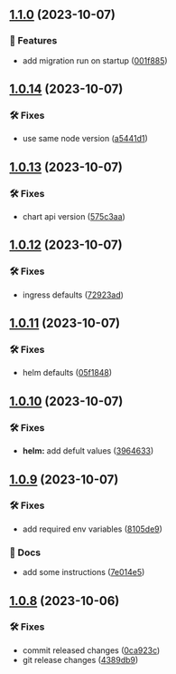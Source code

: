 ## [1.1.0](https://github.com/SkeLLLa/mr-poke/compare/v1.0.14...v1.1.0) (2023-10-07)


### 🚀 Features

* add migration run on startup ([001f885](https://github.com/SkeLLLa/mr-poke/commit/001f8852021c69cd442d3646709c8755dd7bd232))

## [1.0.14](https://github.com/SkeLLLa/mr-poke/compare/v1.0.13...v1.0.14) (2023-10-07)


### 🛠 Fixes

* use same node version ([a5441d1](https://github.com/SkeLLLa/mr-poke/commit/a5441d1a9f96895e15eab3c28245b17716632a11))

## [1.0.13](https://github.com/SkeLLLa/mr-poke/compare/v1.0.12...v1.0.13) (2023-10-07)


### 🛠 Fixes

* chart api version ([575c3aa](https://github.com/SkeLLLa/mr-poke/commit/575c3aac35a2e4bc328008e8f7932d16e357b175))

## [1.0.12](https://github.com/SkeLLLa/mr-poke/compare/v1.0.11...v1.0.12) (2023-10-07)


### 🛠 Fixes

* ingress defaults ([72923ad](https://github.com/SkeLLLa/mr-poke/commit/72923ad965a48fa4dbdb65484aa995728534be4d))

## [1.0.11](https://github.com/SkeLLLa/mr-poke/compare/v1.0.10...v1.0.11) (2023-10-07)


### 🛠 Fixes

* helm defaults ([05f1848](https://github.com/SkeLLLa/mr-poke/commit/05f1848a195e1482707b620b021d48838d22f736))

## [1.0.10](https://github.com/SkeLLLa/mr-poke/compare/v1.0.9...v1.0.10) (2023-10-07)


### 🛠 Fixes

* **helm:** add defult values ([3964633](https://github.com/SkeLLLa/mr-poke/commit/39646338ad5f8b18f823a9c3c5c552ab0c887307))

## [1.0.9](https://github.com/SkeLLLa/mr-poke/compare/v1.0.8...v1.0.9) (2023-10-07)


### 🛠 Fixes

* add required env variables ([8105de9](https://github.com/SkeLLLa/mr-poke/commit/8105de91dd49ed6304066dba492768f4b3357530))


### 📔 Docs

* add some instructions ([7e014e5](https://github.com/SkeLLLa/mr-poke/commit/7e014e5064174d553be6bbc2667994d421fad788))

## [1.0.8](https://github.com/SkeLLLa/mr-poke/compare/v1.0.7...v1.0.8) (2023-10-06)


### 🛠 Fixes

* commit released changes ([0ca923c](https://github.com/SkeLLLa/mr-poke/commit/0ca923c63896b7c2efc5d1473b505bd21833e914))
* git release changes ([4389db9](https://github.com/SkeLLLa/mr-poke/commit/4389db984b778fc953befb97f65905d1218db6d5))
